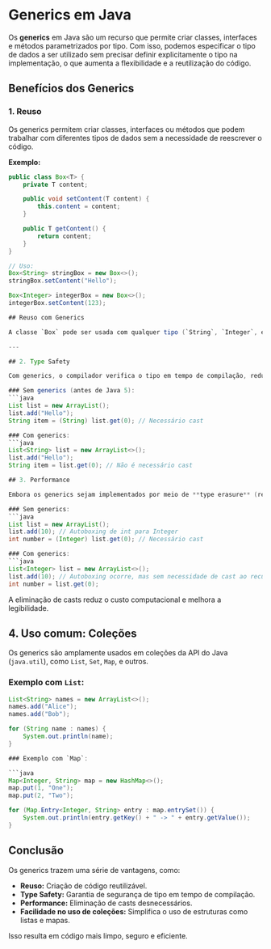 # Generics em Java

Os **generics** em Java são um recurso que permite criar classes, interfaces e métodos parametrizados por tipo. Com isso, podemos especificar o tipo de dados a ser utilizado sem precisar definir explicitamente o tipo na implementação, o que aumenta a flexibilidade e a reutilização do código.

## Benefícios dos Generics

### 1. Reuso

Os generics permitem criar classes, interfaces ou métodos que podem trabalhar com diferentes tipos de dados sem a necessidade de reescrever o código.

**Exemplo:**

````java
public class Box<T> {
    private T content;

    public void setContent(T content) {
        this.content = content;
    }

    public T getContent() {
        return content;
    }
}

// Uso:
Box<String> stringBox = new Box<>();
stringBox.setContent("Hello");

Box<Integer> integerBox = new Box<>();
integerBox.setContent(123);

## Reuso com Generics

A classe `Box` pode ser usada com qualquer tipo (`String`, `Integer`, etc.), eliminando a necessidade de criar várias versões específicas.

---

## 2. Type Safety

Com generics, o compilador verifica o tipo em tempo de compilação, reduzindo erros de tipo em tempo de execução. Isso melhora a segurança do código.

### Sem generics (antes de Java 5):
```java
List list = new ArrayList();
list.add("Hello");
String item = (String) list.get(0); // Necessário cast

### Com generics:
```java
List<String> list = new ArrayList<>();
list.add("Hello");
String item = list.get(0); // Não é necessário cast

## 3. Performance

Embora os generics sejam implementados por meio de **type erasure** (remoção do tipo parametrizado em tempo de compilação), eles eliminam a necessidade de conversões explícitas de tipo (casting), o que pode melhorar a performance em certos cenários.

### Sem generics:
```java
List list = new ArrayList();
list.add(10); // Autoboxing de int para Integer
int number = (Integer) list.get(0); // Necessário cast

### Com generics:
```java
List<Integer> list = new ArrayList<>();
list.add(10); // Autoboxing ocorre, mas sem necessidade de cast ao recuperar
int number = list.get(0);
````

A eliminação de casts reduz o custo computacional e melhora a legibilidade.

## 4. Uso comum: Coleções

Os generics são amplamente usados em coleções da API do Java (`java.util`), como `List`, `Set`, `Map`, e outros.

### Exemplo com `List`:

````java
List<String> names = new ArrayList<>();
names.add("Alice");
names.add("Bob");

for (String name : names) {
    System.out.println(name);
}

### Exemplo com `Map`:

```java
Map<Integer, String> map = new HashMap<>();
map.put(1, "One");
map.put(2, "Two");

for (Map.Entry<Integer, String> entry : map.entrySet()) {
    System.out.println(entry.getKey() + " -> " + entry.getValue());
}
````

## Conclusão

Os generics trazem uma série de vantagens, como:

- **Reuso:** Criação de código reutilizável.
- **Type Safety:** Garantia de segurança de tipo em tempo de compilação.
- **Performance:** Eliminação de casts desnecessários.
- **Facilidade no uso de coleções:** Simplifica o uso de estruturas como listas e mapas.

Isso resulta em código mais limpo, seguro e eficiente.

